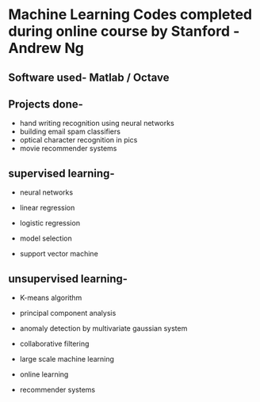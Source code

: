 # Machine Learning Codes completed during online course by Stanford - Andrew Ng

## Software used- Matlab / Octave 

## Projects done-
- hand writing recognition using neural networks
- building email spam classifiers
- optical character recognition in pics
- movie recommender systems

## supervised learning-

- neural networks

- linear regression

- logistic regression

- model selection 

- support vector machine


## unsupervised learning-

- K-means algorithm 

- principal component analysis

- anomaly detection by multivariate gaussian system

- collaborative filtering

- large scale machine learning 

- online learning 

- recommender systems
